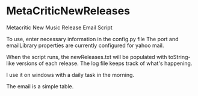 # MetaCriticNewReleases
Metacritic New Music Release Email Script

To use, enter necessary information in the config.py file
The port and emailLibrary properties are currently configured for yahoo mail.

When the script runs, the newReleases.txt will be populated
with toString-like versions of each release.
The log file keeps track of what's happening.

I use it on windows with a daily task in the morning.

The email is a simple table.